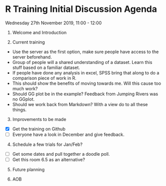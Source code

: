# R Training Initial Discussion Agenda
Wednesday 27th November 2019, 11:00 - 12:00

1. Welcome and Introduction 

2. Current training

* Use the server as the first option, make sure people have access to the server beforehand. 
* Group of people will a shared understanding of a dataset. Learn this stuff based on a familiar dataset. 
* If people have done any analysis in excel, SPSS bring that along to do a comparison piece of work in R. 
* This should show the benefits of moving towards me. Will this cause too much work? 
* Should GG plot be in the example? Feedback from Jumping Rivers was no GGplot. 
* Should we work back from Markdown? With a view do to all these things. 

3. Improvements to be made

* [x] Get the training on Github 
* [ ] Everyone have a look in December and give feedback. 

4. Schedule a few trials for Jan/Feb? 

* [ ] Get some dates and pull together a doodle poll. 
* [ ] Get this room 6.5 as an alternative? 

5. Future planning

6. AOB 
